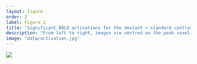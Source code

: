 ```yaml
---
layout: figure
order: 2
label: Figure 2
title: "Significant BOLD activations for the deviant > standard contrast"
description: "From left to right, images are centred on the peak voxel extracted for each region modelled in the DCM; dorso- posterior thalamus (panels A and B), anterior insula (C), middle cingulate (D), primary somatosensory cortex (E), and the middle frontal gyrus extending into DLPFC (F). Statistical parametric maps, family-wise error corrected for multiple comparisons P<sub>FWE</sub> < 0.05, shown on average of 152 1mm-resolution anatomical scans, normalized to MNI space. Corresponding in- plane MNI coordinate are shown below each image."
image: "data/activation.jpg"
---
```

<img src="{{ site.baseurl }}/data/activation.jpg">
